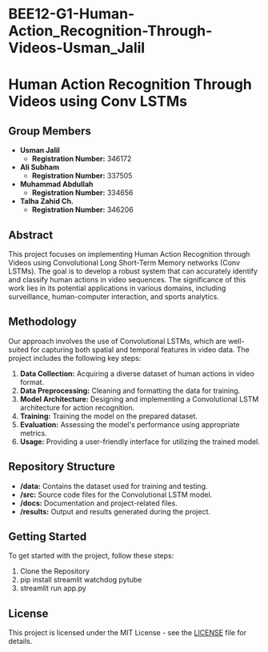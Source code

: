 # BEE12-G1-Human-Action_Recognition-Through-Videos-Usman_Jalil
# Human Action Recognition Through Videos using Conv LSTMs

## Group Members
- **Usman Jalil**
  - **Registration Number:** 346172
- **Ali Subham**
  - **Registration Number:** 337505
- **Muhammad Abdullah**
  - **Registration Number:** 334656
- **Talha Zahid Ch.**
  - **Registration Number:** 346206

## Abstract
This project focuses on implementing Human Action Recognition through Videos using Convolutional Long Short-Term Memory networks (Conv LSTMs). The goal is to develop a robust system that can accurately identify and classify human actions in video sequences. The significance of this work lies in its potential applications in various domains, including surveillance, human-computer interaction, and sports analytics.

## Methodology
Our approach involves the use of Convolutional LSTMs, which are well-suited for capturing both spatial and temporal features in video data. The project includes the following key steps:
1. **Data Collection:** Acquiring a diverse dataset of human actions in video format.
2. **Data Preprocessing:** Cleaning and formatting the data for training.
3. **Model Architecture:** Designing and implementing a Convolutional LSTM architecture for action recognition.
4. **Training:** Training the model on the prepared dataset.
5. **Evaluation:** Assessing the model's performance using appropriate metrics.
6. **Usage:** Providing a user-friendly interface for utilizing the trained model.

## Repository Structure
- **/data:** Contains the dataset used for training and testing.
- **/src:** Source code files for the Convolutional LSTM model.
- **/docs:** Documentation and project-related files.
- **/results:** Output and results generated during the project.

## Getting Started
To get started with the project, follow these steps:
1. Clone the Repository
2. pip install streamlit watchdog pytube
3. streamlit run app.py


## License
This project is licensed under the MIT License - see the [LICENSE](LICENSE) file for details.
